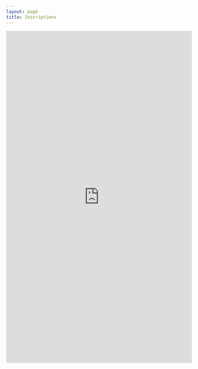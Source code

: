 ```yaml
---
layout: page
title: Inscriptions
---
```


<iframe src="https://docs.google.com/forms/d/e/1FAIpQLSc-k5ODmGH-OnRBWT03qLnCshk2gobnsmLep5fM6g4MfT7k_Q/viewform?embedded=true" width="100%" height="900" frameborder="0" marginheight="0" marginwidth="0">Chargement…</iframe>
